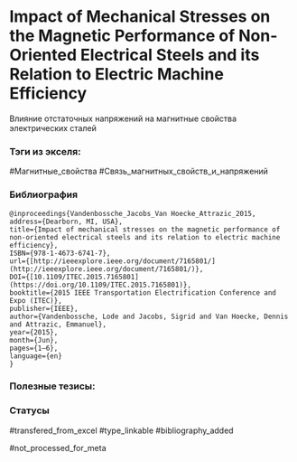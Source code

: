 # Impact of Mechanical Stresses on the Magnetic Performance of Non-Oriented Electrical Steels and its Relation to Electric Machine Efficiency

Влияние отстаточных напряжений на магнитные свойства электрических сталей

### Тэги из экселя:
#Магнитные_свойства 
#Связь_магнитных_свойств_и_напряжений 

### Библиография
```
@inproceedings{Vandenbossche_Jacobs_Van Hoecke_Attrazic_2015,
address={Dearborn, MI, USA},
title={Impact of mechanical stresses on the magnetic performance of non-oriented electrical steels and its relation to electric machine efficiency},
ISBN={978-1-4673-6741-7},
url={[http://ieeexplore.ieee.org/document/7165801/](http://ieeexplore.ieee.org/document/7165801/)},
DOI={[10.1109/ITEC.2015.7165801](https://doi.org/10.1109/ITEC.2015.7165801)},
booktitle={2015 IEEE Transportation Electrification Conference and Expo (ITEC)},
publisher={IEEE},
author={Vandenbossche, Lode and Jacobs, Sigrid and Van Hoecke, Dennis and Attrazic, Emmanuel},
year={2015},
month={Jun},
pages={1–6},
language={en}
}
```

### Полезные тезисы:

### Статусы
#transfered_from_excel 
#type_linkable 
#bibliography_added

#not_processed_for_meta
